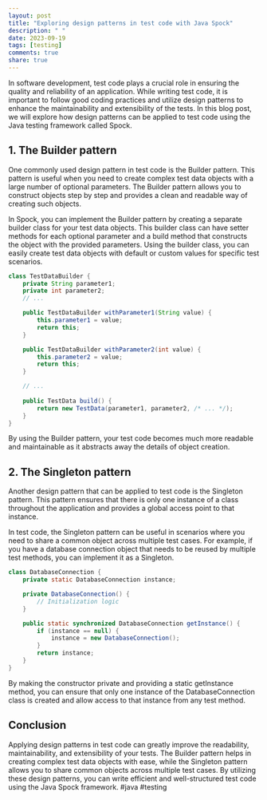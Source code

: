 ```yaml
---
layout: post
title: "Exploring design patterns in test code with Java Spock"
description: " "
date: 2023-09-19
tags: [testing]
comments: true
share: true
---
```


In software development, test code plays a crucial role in ensuring the quality and reliability of an application. While writing test code, it is important to follow good coding practices and utilize design patterns to enhance the maintainability and extensibility of the tests. In this blog post, we will explore how design patterns can be applied to test code using the Java testing framework called Spock.

## 1. The Builder pattern

One commonly used design pattern in test code is the Builder pattern. This pattern is useful when you need to create complex test data objects with a large number of optional parameters. The Builder pattern allows you to construct objects step by step and provides a clean and readable way of creating such objects.

In Spock, you can implement the Builder pattern by creating a separate builder class for your test data objects. This builder class can have setter methods for each optional parameter and a build method that constructs the object with the provided parameters. Using the builder class, you can easily create test data objects with default or custom values for specific test scenarios.

```java
class TestDataBuilder {
    private String parameter1;
    private int parameter2;
    // ...

    public TestDataBuilder withParameter1(String value) {
        this.parameter1 = value;
        return this;
    }

    public TestDataBuilder withParameter2(int value) {
        this.parameter2 = value;
        return this;
    }

    // ...
    
    public TestData build() {
        return new TestData(parameter1, parameter2, /* ... */);
    }
}
```

By using the Builder pattern, your test code becomes much more readable and maintainable as it abstracts away the details of object creation.

## 2. The Singleton pattern

Another design pattern that can be applied to test code is the Singleton pattern. This pattern ensures that there is only one instance of a class throughout the application and provides a global access point to that instance.

In test code, the Singleton pattern can be useful in scenarios where you need to share a common object across multiple test cases. For example, if you have a database connection object that needs to be reused by multiple test methods, you can implement it as a Singleton.

```java
class DatabaseConnection {
    private static DatabaseConnection instance;

    private DatabaseConnection() {
        // Initialization logic
    }

    public static synchronized DatabaseConnection getInstance() {
        if (instance == null) {
            instance = new DatabaseConnection();
        }
        return instance;
    }
}
```

By making the constructor private and providing a static getInstance method, you can ensure that only one instance of the DatabaseConnection class is created and allow access to that instance from any test method.

## Conclusion

Applying design patterns in test code can greatly improve the readability, maintainability, and extensibility of your tests. The Builder pattern helps in creating complex test data objects with ease, while the Singleton pattern allows you to share common objects across multiple test cases. By utilizing these design patterns, you can write efficient and well-structured test code using the Java Spock framework. #java #testing